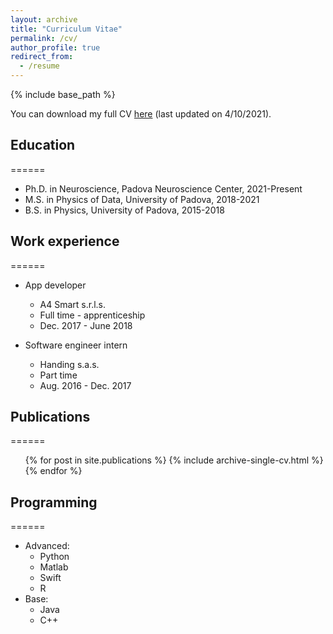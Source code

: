 ```yaml
---
layout: archive
title: "Curriculum Vitae"
permalink: /cv/
author_profile: true
redirect_from:
  - /resume
---
```


{% include base_path %}

You can download my full CV [here](/files/CV.pdf) (last updated on 4/10/2021).

## Education
======
* Ph.D. in Neuroscience, Padova Neuroscience Center, 2021-Present
* M.S. in Physics of Data, University of Padova, 2018-2021
* B.S. in Physics, University of Padova, 2015-2018

## Work experience
======
* App developer
  * A4 Smart s.r.l.s.
  * Full time - apprenticeship
  * Dec. 2017 - June 2018

* Software engineer intern
  * Handing s.a.s.
  * Part time
  * Aug. 2016 - Dec. 2017

## Publications
======
  <ul>{% for post in site.publications %}
    {% include archive-single-cv.html %}
  {% endfor %}</ul>

## Programming
======
* Advanced:
  * Python
  * Matlab
  * Swift
  * R
* Base:
  * Java
  * C++
  
<!-- Talks
======
  <ul>{% for post in site.talks %}
    {% include archive-single-talk-cv.html %}
  {% endfor %}</ul>
  
Teaching
======
  <ul>{% for post in site.teaching %}
    {% include archive-single-cv.html %}
  {% endfor %}</ul>
  
Service and leadership
======
* Currently signed in to 43 different slack teams
-->